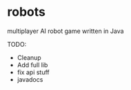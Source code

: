 # robots

multiplayer AI robot game written in Java

TODO:
- Cleanup
- Add full lib
- fix api stuff
- javadocs
